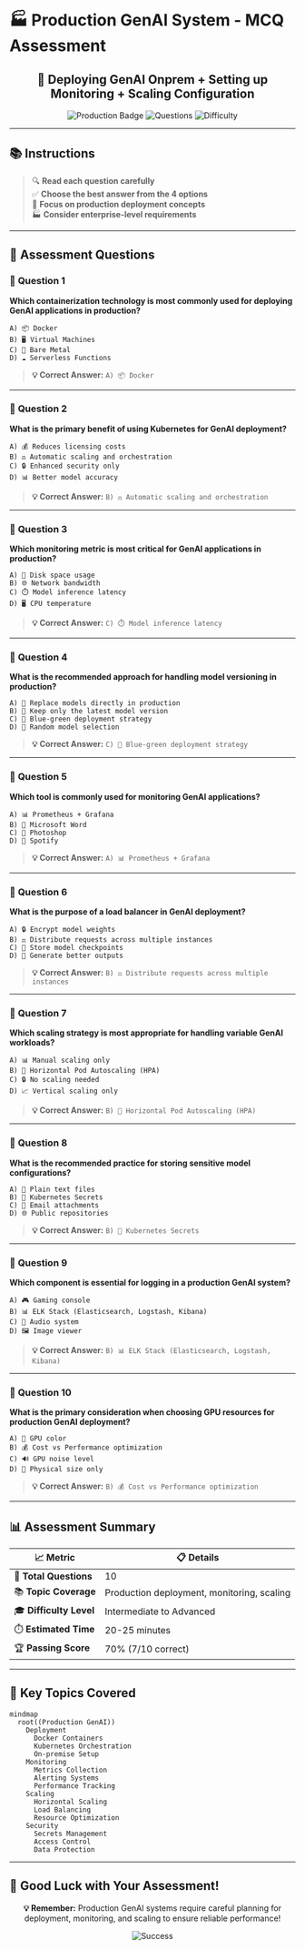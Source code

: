 # 🏭 Production GenAI System - MCQ Assessment

<div align="center">

## 🎯 **Deploying GenAI Onprem + Setting up Monitoring + Scaling Configuration**

![Production Badge](https://img.shields.io/badge/Topic-Production%20GenAI-red?style=for-the-badge&logo=kubernetes)
![Questions](https://img.shields.io/badge/Questions-10-green?style=for-the-badge)
![Difficulty](https://img.shields.io/badge/Level-Intermediate%20to%20Advanced-red?style=for-the-badge)

</div>

---

## 📚 **Instructions**
> 🔍 **Read each question carefully**  
> ✅ **Choose the best answer from the 4 options**  
> 🎯 **Focus on production deployment concepts**  
> 🏭 **Consider enterprise-level requirements**

---

## 🧠 **Assessment Questions**

### 🔹 **Question 1**
**Which containerization technology is most commonly used for deploying GenAI applications in production?**

```
A) 📦 Docker
B) 🖥️ Virtual Machines
C) 🔧 Bare Metal
D) ☁️ Serverless Functions
```

> **💡 Correct Answer:** `A) 📦 Docker`

---

### 🔹 **Question 2**
**What is the primary benefit of using Kubernetes for GenAI deployment?**

```
A) 💰 Reduces licensing costs
B) ⚖️ Automatic scaling and orchestration
C) 🔒 Enhanced security only
D) 📊 Better model accuracy
```

> **💡 Correct Answer:** `B) ⚖️ Automatic scaling and orchestration`

---

### 🔹 **Question 3**
**Which monitoring metric is most critical for GenAI applications in production?**

```
A) 💾 Disk space usage
B) 🌐 Network bandwidth
C) ⏱️ Model inference latency
D) 🖥️ CPU temperature
```

> **💡 Correct Answer:** `C) ⏱️ Model inference latency`

---

### 🔹 **Question 4**
**What is the recommended approach for handling model versioning in production?**

```
A) 🔄 Replace models directly in production
B) 📂 Keep only the latest model version
C) 🔀 Blue-green deployment strategy
D) 🎲 Random model selection
```

> **💡 Correct Answer:** `C) 🔀 Blue-green deployment strategy`

---

### 🔹 **Question 5**
**Which tool is commonly used for monitoring GenAI applications?**

```
A) 📊 Prometheus + Grafana
B) 📝 Microsoft Word
C) 🎨 Photoshop
D) 🎵 Spotify
```

> **💡 Correct Answer:** `A) 📊 Prometheus + Grafana`

---

### 🔹 **Question 6**
**What is the purpose of a load balancer in GenAI deployment?**

```
A) 🔒 Encrypt model weights
B) ⚖️ Distribute requests across multiple instances
C) 💾 Store model checkpoints
D) 🎨 Generate better outputs
```

> **💡 Correct Answer:** `B) ⚖️ Distribute requests across multiple instances`

---

### 🔹 **Question 7**
**Which scaling strategy is most appropriate for handling variable GenAI workloads?**

```
A) 📊 Manual scaling only
B) 🔄 Horizontal Pod Autoscaling (HPA)
C) 🔒 No scaling needed
D) 📈 Vertical scaling only
```

> **💡 Correct Answer:** `B) 🔄 Horizontal Pod Autoscaling (HPA)`

---

### 🔹 **Question 8**
**What is the recommended practice for storing sensitive model configurations?**

```
A) 📄 Plain text files
B) 🔐 Kubernetes Secrets
C) 📧 Email attachments
D) 🌐 Public repositories
```

> **💡 Correct Answer:** `B) 🔐 Kubernetes Secrets`

---

### 🔹 **Question 9**
**Which component is essential for logging in a production GenAI system?**

```
A) 🎮 Gaming console
B) 📊 ELK Stack (Elasticsearch, Logstash, Kibana)
C) 🎵 Audio system
D) 🖼️ Image viewer
```

> **💡 Correct Answer:** `B) 📊 ELK Stack (Elasticsearch, Logstash, Kibana)`

---

### 🔹 **Question 10**
**What is the primary consideration when choosing GPU resources for production GenAI deployment?**

```
A) 🎨 GPU color
B) 💰 Cost vs Performance optimization
C) 🔊 GPU noise level
D) 📏 Physical size only
```

> **💡 Correct Answer:** `B) 💰 Cost vs Performance optimization`

---

## 📊 **Assessment Summary**

<div align="center">

| 📈 **Metric** | 📋 **Details** |
|---------------|----------------|
| 🎯 **Total Questions** | 10 |
| 📚 **Topic Coverage** | Production deployment, monitoring, scaling |
| 🎓 **Difficulty Level** | Intermediate to Advanced |
| ⏱️ **Estimated Time** | 20-25 minutes |
| 🏆 **Passing Score** | 70% (7/10 correct) |

</div>

---

## 🎯 **Key Topics Covered**

```mermaid
mindmap
  root((Production GenAI))
    Deployment
      Docker Containers
      Kubernetes Orchestration
      On-premise Setup
    Monitoring
      Metrics Collection
      Alerting Systems
      Performance Tracking
    Scaling
      Horizontal Scaling
      Load Balancing
      Resource Optimization
    Security
      Secrets Management
      Access Control
      Data Protection
```

---

## 🌟 **Good Luck with Your Assessment!**

<div align="center">

**💡 Remember:** Production GenAI systems require careful planning for deployment, monitoring, and scaling to ensure reliable performance!

![Success](https://img.shields.io/badge/Success-Production%20Ready!-brightgreen?style=for-the-badge&logo=trophy)

</div>